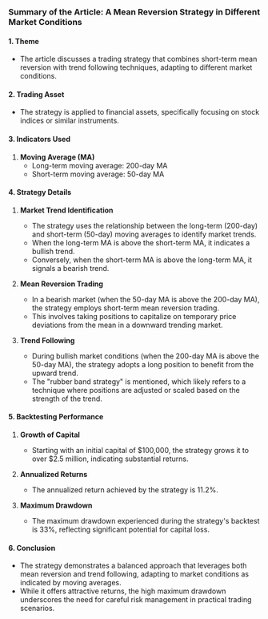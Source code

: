 ### Summary of the Article: A Mean Reversion Strategy in Different Market Conditions

#### 1. **Theme**
- The article discusses a trading strategy that combines short-term mean reversion with trend following techniques, adapting to different market conditions.

#### 2. **Trading Asset**
- The strategy is applied to financial assets, specifically focusing on stock indices or similar instruments.

#### 3. **Indicators Used**
1. **Moving Average (MA)**
   - Long-term moving average: 200-day MA
   - Short-term moving average: 50-day MA

#### 4. **Strategy Details**
1. **Market Trend Identification**
   - The strategy uses the relationship between the long-term (200-day) and short-term (50-day) moving averages to identify market trends.
   - When the long-term MA is above the short-term MA, it indicates a bullish trend.
   - Conversely, when the short-term MA is above the long-term MA, it signals a bearish trend.

2. **Mean Reversion Trading**
   - In a bearish market (when the 50-day MA is above the 200-day MA), the strategy employs short-term mean reversion trading.
   - This involves taking positions to capitalize on temporary price deviations from the mean in a downward trending market.

3. **Trend Following**
   - During bullish market conditions (when the 200-day MA is above the 50-day MA), the strategy adopts a long position to benefit from the upward trend.
   - The "rubber band strategy" is mentioned, which likely refers to a technique where positions are adjusted or scaled based on the strength of the trend.

#### 5. **Backtesting Performance**
1. **Growth of Capital**
   - Starting with an initial capital of $100,000, the strategy grows it to over $2.5 million, indicating substantial returns.
   
2. **Annualized Returns**
   - The annualized return achieved by the strategy is 11.2%.

3. **Maximum Drawdown**
   - The maximum drawdown experienced during the strategy's backtest is 33%, reflecting significant potential for capital loss.

#### 6. **Conclusion**
- The strategy demonstrates a balanced approach that leverages both mean reversion and trend following, adapting to market conditions as indicated by moving averages.
- While it offers attractive returns, the high maximum drawdown underscores the need for careful risk management in practical trading scenarios.
